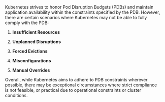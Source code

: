 Kubernetes strives to honor Pod Disruption Budgets (PDBs) and maintain application availability within the constraints specified by the PDB.
However, there are certain scenarios where Kubernetes may not be able to fully comply with the PDB:

1. **Insufficient Resources**
    
2. **Unplanned Disruptions**
    
3. **Forced Evictions**
    
4. **Misconfigurations**
    
5. **Manual Overrides**
    

Overall, while Kubernetes aims to adhere to PDB constraints wherever possible,
there may be exceptional circumstances where strict compliance is not feasible, 
or practical due to operational constraints or cluster conditions.
